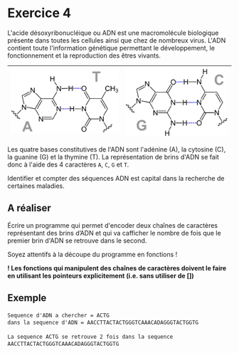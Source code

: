 # Exercice 4

L'acide désoxyribonucléique ou ADN est une macromolécule biologique présente dans toutes les cellules ainsi que chez de nombreux virus. L'ADN contient toute l'information génétique permettant le développement, le fonctionnement et la reproduction des êtres vivants. 

|![AT](images/ADN_AT.png)|![CG](images/ADN_CG.png)|
|------------------------|------------------------|

Les quatre bases constitutives de l'ADN sont l'adénine (A), la cytosine (C), la guanine (G) et la thymine (T). La représentation de brins d'ADN se fait donc à l'aide des 4 caractères `A`, `C`, `G` et `T`.

Identifier et compter des séquences ADN est capital dans la recherche de certaines maladies.

## A réaliser

Écrire un programme qui permet d'encoder deux chaînes de caractères représentant des brins d’ADN et qui va cafficher le nombre de fois que le premier brin d'ADN se retrouve dans le second.

Soyez attentifs à la découpe du programme en fonctions !

**! Les fonctions qui manipulent des chaînes de caractères doivent le faire en utilisant les pointeurs explicitement (i.e. sans utiliser de [])**

## Exemple

```
Sequence d'ADN a chercher = ACTG
dans la sequence d'ADN = AACCTTACTACTGGGTCAAACADAGGGTACTGGTG

La sequence ACTG se retrouve 2 fois dans la sequence AACCTTACTACTGGGTCAAACADAGGGTACTGGTG
```
